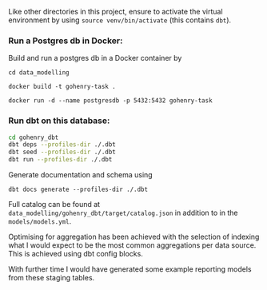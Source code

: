 Like other directories in this project, ensure to activate the virtual environment by using `source venv/bin/activate` (this contains `dbt`).

### Run a Postgres db in Docker:

Build and run a postgres db in a Docker container by

`cd data_modelling`

`docker build -t gohenry-task .`

`docker run -d --name postgresdb -p 5432:5432 gohenry-task`

### Run dbt on this database:

```bash
cd gohenry_dbt
dbt deps --profiles-dir ./.dbt
dbt seed --profiles-dir ./.dbt
dbt run --profiles-dir ./.dbt
```

Generate documentation and schema using

`dbt docs generate --profiles-dir ./.dbt`

Full catalog can be found at `data_modelling/gohenry_dbt/target/catalog.json` in addition to in the `models/models.yml`.

Optimising for aggregation has been achieved with the selection of indexing what I would expect to be the most common aggregations per data source. This is achieved using dbt config blocks.

With further time I would have generated some example reporting models from these staging tables.